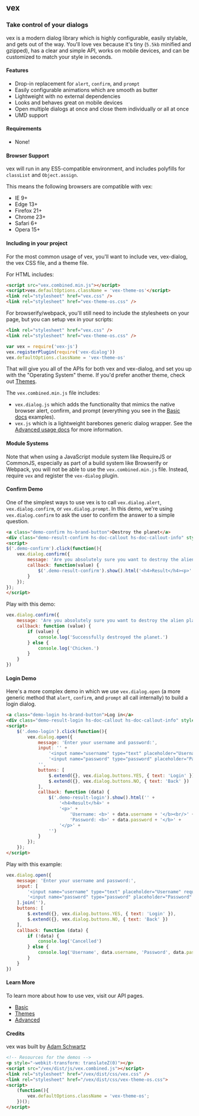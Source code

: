 ## vex

### Take control of your dialogs

vex is a modern dialog library which is highly configurable, easily stylable, and gets out of the way. You'll love vex because it's tiny (`5.5kb` minified and gzipped), has a clear and simple API, works on mobile devices, and can be customized to match your style in seconds.

#### Features

- Drop-in replacement for `alert`, `confirm`, and `prompt`
- Easily configurable animations which are smooth as butter
- Lightweight with no external dependencies
- Looks and behaves great on mobile devices
- Open multiple dialogs at once and close them individually or all at once
- UMD support

#### Requirements

- None!

#### Browser Support

vex will run in any ES5-compatible environment, and includes polyfills for `classList` and `Object.assign`.

This means the following browsers are compatible with vex:
- IE 9+
- Edge 13+
- Firefox 21+
- Chrome 23+
- Safari 6+
- Opera 15+

#### Including in your project

For the most common usage of vex, you'll want to include vex, vex-dialog, the vex CSS file, and a theme file.

For HTML includes:

```html
<script src="vex.combined.min.js"></script>
<script>vex.defaultOptions.className = 'vex-theme-os'</script>
<link rel="stylesheet" href="vex.css" />
<link rel="stylesheet" href="vex-theme-os.css" />
```

For browserify/webpack, you'll still need to include the stylesheets on your page, but you can setup vex in your scripts:

```html
<link rel="stylesheet" href="vex.css" />
<link rel="stylesheet" href="vex-theme-os.css" />
```

```javascript
var vex = require('vex-js')
vex.registerPlugin(require('vex-dialog'))
vex.defaultOptions.className = 'vex-theme-os'
```

That will give you all of the APIs for both vex and vex-dialog, and set you up with the "Operating System" theme. If you'd prefer another theme, check out [Themes](http://github.hubspot.com/vex/api/themes).

The `vex.combined.min.js` file includes:
- `vex.dialog.js` which adds the functionality that mimics the native browser alert, confirm, and prompt (everything you see in the [Basic docs](http://github.hubspot.com/vex/api/basic) examples).
- `vex.js` which is a lightweight barebones generic dialog wrapper. See the [Advanced usage docs](http://github.hubspot.com/vex/api/advanced) for more information.

<div class="hs-doc-callout hs-doc-callout-info">
<h4>Module Systems</h4>
<p>Note that when using a JavaScript module system like RequireJS or CommonJS, especially as part of a build system like Browserify or Webpack, you will not be able to use the <code>vex.combined.min.js</code> file. Instead, require <code>vex</code> and register the <code>vex-dialog</code> plugin.
</div>

#### Confirm Demo

One of the simplest ways to use vex is to call `vex.dialog.alert`, `vex.dialog.confirm`, or `vex.dialog.prompt`. In this demo, we're using `vex.dialog.confirm` to ask the user to confirm the answer to a simple question.

```html
<a class="demo-confirm hs-brand-button">Destroy the planet</a>
<div class="demo-result-confirm hs-doc-callout hs-doc-callout-info" style="display: none"></div>
<script>
$('.demo-confirm').click(function(){
    vex.dialog.confirm({
        message: 'Are you absolutely sure you want to destroy the alien planet?',
        callback: function(value) {
            $('.demo-result-confirm').show().html('<h4>Result</h4><p>' + (value ? 'Successfully destroyed the planet.' : 'Chicken.') + '</p>');
        }
    });
});
</script>
```

Play with this demo:

```javascript
vex.dialog.confirm({
    message: 'Are you absolutely sure you want to destroy the alien planet?',
    callback: function (value) {
        if (value) {
            console.log('Successfully destroyed the planet.')
        } else {
            console.log('Chicken.')
        }
    }
})
```

#### Login Demo

Here's a more complex demo in which we use `vex.dialog.open` (a more generic method that `alert`, `confirm`, and `prompt` all call internally) to build a login dialog.

```html
<a class="demo-login hs-brand-button">Log in</a>
<div class="demo-result-login hs-doc-callout hs-doc-callout-info" style="display: none"></div>
<script>
    $('.demo-login').click(function(){
        vex.dialog.open({
            message: 'Enter your username and password:',
            input: '' +
                '<input name="username" type="text" placeholder="Username" required />' +
                '<input name="password" type="password" placeholder="Password" required />' +
            '',
            buttons: [
                $.extend({}, vex.dialog.buttons.YES, { text: 'Login' }),
                $.extend({}, vex.dialog.buttons.NO, { text: 'Back' })
            ],
            callback: function (data) {
                $('.demo-result-login').show().html('' +
                    '<h4>Result</h4>' +
                    '<p>' +
                        'Username: <b>' + data.username + '</b><br/>' +
                        'Password: <b>' + data.password + '</b>' +
                    '</p>' +
                '')
            }
        });
    });
</script>
```

Play with this example:

```javascript
vex.dialog.open({
    message: 'Enter your username and password:',
    input: [
        '<input name="username" type="text" placeholder="Username" required />',
        '<input name="password" type="password" placeholder="Password" required />'
    ].join(''),
    buttons: [
        $.extend({}, vex.dialog.buttons.YES, { text: 'Login' }),
        $.extend({}, vex.dialog.buttons.NO, { text: 'Back' })
    ],
    callback: function (data) {
        if (!data) {
            console.log('Cancelled')
        } else {
            console.log('Username', data.username, 'Password', data.password)
        }
    }
})
```

#### Learn More

To learn more about how to use vex, visit our API pages.

- [Basic](http://github.hubspot.com/vex/api/basic)
- [Themes](http://github.hubspot.com/vex/api/themes)
- [Advanced](http://github.hubspot.com/vex/api/advanced)

#### Credits

vex was built by [Adam Schwartz](http://twitter.com/adamfschwartz)

```html
<!-- Resources for the demos -->
<p style="-webkit-transform: translateZ(0)"></p>
<script src="/vex/dist/js/vex.combined.js"></script>
<link rel="stylesheet" href="/vex/dist/css/vex.css" />
<link rel="stylesheet" href="/vex/dist/css/vex-theme-os.css">
<script>
    (function(){
        vex.defaultOptions.className = 'vex-theme-os';
    })();
</script>
```
